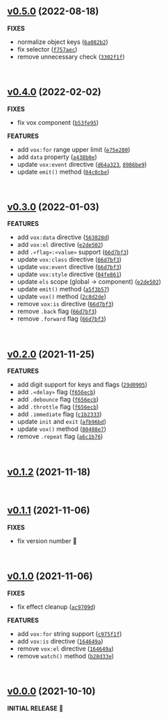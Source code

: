## [v0.5.0](https://github.com/voxjs/vox/releases/tag/v0.5.0) (2022-08-18)

**FIXES**

* normalize object keys ([`6a082b2`](https://github.com/voxjs/vox/commit/6a082b2ff21979bc22f21e87f90c58c3153f37f0))
* fix selector ([`f757aec`](https://github.com/voxjs/vox/commit/f757aecafdbf20bd221a899552ee84a447f394a1))
* remove unnecessary check ([`3302f1f`](https://github.com/voxjs/vox/commit/3302f1fe9bf2ddedd3d3ade273b60909a217235c))

&#8206;

## [v0.4.0](https://github.com/voxjs/vox/releases/tag/v0.4.0) (2022-02-02)

**FIXES**

* fix vox component ([`b53fe95`](https://github.com/voxjs/vox/commit/b53fe9579763bf7b0a90470612472e014852ca7a))

**FEATURES**

* add `vox:for` range upper limit ([`e75e280`](https://github.com/voxjs/vox/commit/e75e2806d45080c33f6716ba4ce078c087ddd74f))
* add `data` property ([`a438b0e`](https://github.com/voxjs/vox/commit/a438b0e38d0d9a8c21f55e5b7c5f90f6a129a17d))
* update `vox:event` directive ([`d64a323`](https://github.com/voxjs/vox/commit/d64a323394b211c50f415753576b1f81cedc0bb1), [`8986be9`](https://github.com/voxjs/vox/commit/8986be9846a180e8b5b7ce418739c9d3581f2e7b))
* update `emit()` method ([`04c0cbe`](https://github.com/voxjs/vox/commit/04c0cbe7df13a23d6d8736ce7f519cb3a51a7454))

&#8206;

## [v0.3.0](https://github.com/voxjs/vox/releases/tag/v0.3.0) (2022-01-03)

**FEATURES**

* add `vox:data` directive ([`563828d`](https://github.com/voxjs/vox/commit/563828dd1b220a4d7f1f1062081419181c713ba2))
* add `vox:el` directive ([`e2de502`](https://github.com/voxjs/vox/commit/e2de5024f226ae9792b7280656ee103c79c030b7))
* add `.«flag»:«value»` support ([`66d7bf3`](https://github.com/voxjs/vox/commit/66d7bf367fff009d1cdf68cf13b665098fe27ae9))
* update `vox:class` directive ([`66d7bf3`](https://github.com/voxjs/vox/commit/66d7bf367fff009d1cdf68cf13b665098fe27ae9))
* update `vox:event` directive ([`66d7bf3`](https://github.com/voxjs/vox/commit/66d7bf367fff009d1cdf68cf13b665098fe27ae9))
* update `vox:style` directive ([`04fe861`](https://github.com/voxjs/vox/commit/04fe8615c345671a415ee8cde16e837bf09b5418))
* update `els` scope (global &#8594; component) ([`e2de502`](https://github.com/voxjs/vox/commit/e2de5024f226ae9792b7280656ee103c79c030b7))
* update `emit()` method ([`a5f3b57`](https://github.com/voxjs/vox/commit/a5f3b571decedc635ac09ce7398db16ca50c9649))
* update `vox()` method ([`2c8d2de`](https://github.com/voxjs/vox/commit/2c8d2de9dd80f0ec3dc586613584cf908cb232db))
* remove `vox:is` directive ([`66d7bf3`](https://github.com/voxjs/vox/commit/66d7bf367fff009d1cdf68cf13b665098fe27ae9))
* remove `.back` flag ([`66d7bf3`](https://github.com/voxjs/vox/commit/66d7bf367fff009d1cdf68cf13b665098fe27ae9))
* remove `.forward` flag ([`66d7bf3`](https://github.com/voxjs/vox/commit/66d7bf367fff009d1cdf68cf13b665098fe27ae9))

&#8206;

## [v0.2.0](https://github.com/voxjs/vox/releases/tag/v0.2.0) (2021-11-25)

**FEATURES**

* add digit support for keys and flags ([`29d0905`](https://github.com/voxjs/vox/commit/29d09056d554aefee0f20b0353199aebb6620030))
* add `.«delay»` flag ([`f656ecb`](https://github.com/voxjs/vox/commit/f656ecbd3ae1ca56503a027f046c235277604e1e))
* add `.debounce` flag ([`f656ecb`](https://github.com/voxjs/vox/commit/f656ecbd3ae1ca56503a027f046c235277604e1e))
* add `.throttle` flag ([`f656ecb`](https://github.com/voxjs/vox/commit/f656ecbd3ae1ca56503a027f046c235277604e1e))
* add `.immediate` flag ([`c1b2333`](https://github.com/voxjs/vox/commit/c1b23335067a0651358bf006db2411ab38e4b794))
* update `init` and `exit` ([`afb96bd`](https://github.com/voxjs/vox/commit/afb96bda716f6d68ed71d94dc8b79bbba28d973f))
* update `vox()` method ([`80488e7`](https://github.com/voxjs/vox/commit/80488e7662296a597861857a2c06a155c0b318fd))
* remove `.repeat` flag ([`a6c1b76`](https://github.com/voxjs/vox/commit/a6c1b767b1cadd0a7a2eb081c3bd77cdef288704))

&#8206;

## [v0.1.2](https://github.com/voxjs/vox/releases/tag/v0.1.2) (2021-11-18)

&#8206;

## [v0.1.1](https://github.com/voxjs/vox/releases/tag/v0.1.1) (2021-11-06)

**FIXES**

* fix version number 💩

&#8206;

## [v0.1.0](https://github.com/voxjs/vox/releases/tag/v0.1.0) (2021-11-06)

**FIXES**

* fix effect cleanup ([`ac9709d`](https://github.com/voxjs/vox/commit/ac9709db8245293d3bd071885cccc85d2edf5b73))

**FEATURES**

* add `vox:for` string support ([`c975f1f`](https://github.com/voxjs/vox/commit/c975f1f7e6e16f50c32a055407bf50d5c4a339de))
* add `vox:is` directive ([`164649a`](https://github.com/voxjs/vox/commit/164649a1744d647896585eb57c24cefafba687e7))
* remove `vox:el` directive ([`164649a`](https://github.com/voxjs/vox/commit/164649a1744d647896585eb57c24cefafba687e7))
* remove `watch()` method ([`b28d33e`](https://github.com/voxjs/vox/commit/b28d33ebd39d170f3171fc694b6b04549392bfa0))

&#8206;

## [v0.0.0](https://github.com/voxjs/vox/releases/tag/v0.0.0) (2021-10-10)

**INITIAL RELEASE** 🎉
